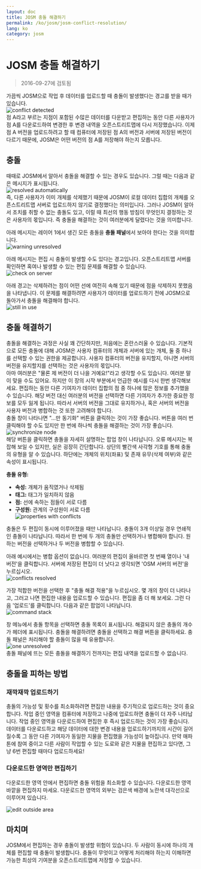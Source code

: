 ```yaml
---
layout: doc
title: JOSM 충돌 해결하기
permalink: /ko/josm/josm-conflict-resolution/
lang: ko
category: josm
---
```


JOSM 충돌 해결하기
====================

> 2016-09-27에 검토됨  

가끔씩 JOSM으로 작업 후 데이터를 업로드할 때 충돌이 발생했다는 경고를 받을 때가 있습니다.  
![conflict detected][]  
점 A라고 부르는 지점이 포함된 수많은 데이터를 다운받고 편집하는 동안 다른 사용자가 점 A를 다운로드하여 변경한 후 변경 내역을 오픈스트리트맵에 다시 저장했습니다. 이제 점 A 버전을 업로드하려고 할 때 컴퓨터에 저장된 점 A의 버전과 서버에 저장된 버전이 다르기 때문에, JOSM은 어떤 버전의 점 A를 저장해야 하는지 모릅니다.  

충돌
----------

때때로 JOSM에서 알아서 충돌을 해결할 수 있는 경우도 있습니다. 그럴 때는 다음과 같은 메시지가 표시됩니다.  
![resolved automatically][]  
즉, 다른 사용자가 이미 개체를 삭제했기 때문에 JOSM이 로컬 데이터 집합의 개체를 오픈스트리트맵 서버로 업로드하지 않기로 결정했다는 의미입니다. 그러나 JOSM이 알아서 조치를 취할 수 없는 충돌도 있고, 이럴 때 최선의 행동 방침이 무엇인지 결정하는 것은 사용자의 몫입니다. 즉 충돌을 해결하는 것이 여러분에게 달렸다는 것을 의미합니다.  

아래 메시지는 레이어 1에서 생긴 모든 충돌을 **충돌 패널**에서 보아야 한다는 것을 의미합니다.  
![warning unresolved][]  

아래 메시지는 편집 시 충돌이 발생할 수도 있다는 경고입니다. 오픈스트리트맵 서버를 확인하면 혹여나 발생할 수 있는 편집 문제를 해결할 수 있습니다.  
![check on server][]  

아래 경고는 삭제하려는 점이 어떤 선에 여전히 속해 있기 때문에 점을 삭제하지 못했음을 나타냅니다. 이 문제를 해결하려면 사용자가 데이터를 업로드하기 전에 JOSM으로 돌아가서 충돌을 해결해야 합니다.  
![still in use][]  

충돌 해결하기
--------------------

충돌을 해결하는 과정은 사실 꽤 간단하지만, 처음에는 혼란스러울 수 있습니다. 기본적으로 모든 충돌에 대해 JOSM은 사용자 컴퓨터의 개체과 서버에 있는 개체, 둘 중 하나를 선택할 수 있는 권한을 제공합니다. 사용자 컴퓨터의 버전을 유지할지, 아니면 서버의 버전을 유지할지를 선택하는 것은 사용자의 몫입니다.  
아마 여러분은 "물론 제 버전이 더 나을 거예요!"라고 생각할 수도 있습니다. 여러분 말이 맞을 수도 있어요. 하지만 이 장의 시작 부분에서 언급한 예시를 다시 한번 생각해보세요. 편집하는 동안 다른 기여자가 데이터 집합의 점 중 하나에 많은 정보를 추가했을 수 있습니다. 해당 버전 대신 여러분의 버전을 선택하면 다른 기여자가 추가한 중요한 정보를 모두 잃게 됩니다. 따라서 서버의 버전을 그대로 유지하거나, 혹은 서버의 버전을 사용자 버전과 병합하는 것 또한 고려해야 합니다.  
충돌 창이 나타나면 "...만 동기화" 버튼을 클릭하는 것이 가장 좋습니다. 버튼을 여러 번 클릭해야 할 수도 있지만 한 번에 하나씩 충돌을 해결하는 것이 가장 좋습니다.  
![synchronize node][]  
해당 버튼을 클릭하면 충돌을 자세히 설명하는 팝업 창이 나타납니다. 오류 메시지는 복잡해 보일 수 있지만, 실은 굉장히 간단합니다. 상단의 빨간색 사각형 기호를 통해 충돌의 유형을 알 수 있습니다. 하단에는 개체의 위치(좌표) 및 존재 유무(삭제 여부)와 같은 속성이 표시됩니다.  

**충돌 유형:**

- **속성:**  개체가 움직였거나 삭제됨  
- **태그:**  태그가 일치하지 않음  
- **점:**  선에 속하는 점들이 서로 다름  
- **구성원:**  관계의 구성원이 서로 다름  
![properties with conflicts][]  

충돌은 두 편집이 동시에 이루어졌을 때만 나타납니다. 충돌이 3개 이상일 경우 연쇄적인 충돌이 나타납니다. 따라서 한 번에 두 개의 충돌만 선택하거나 병합해야 합니다. 원하는 버전을 선택하거나 두 버전을 병합할 수 있습니다.  

아래 예시에서는 병합 옵션이 없습니다. 여러분의 편집이 올바르면 첫 번째 열이나 '내 버전'을 클릭합니다. 서버에 저장된 편집이 더 낫다고 생각되면 'OSM 서버의 버전'을 누르십시오.  
![conflicts resolved][]  

가장 적합한 버전을 선택한 후 "충돌 해결 적용"을 누르십시오. 몇 개의 창이 더 나타나고, 그러고 나면 편집한 내용을 업로드할 수 있습니다. 편집을 좀 더 해 보세요. 그런 다음 '업로드'를 클릭합니다. 다음과 같은 팝업이 나타납니다.  
![command stack][]  

창 메뉴에서 충돌 항목을 선택하면 충돌 목록이 표시됩니다. 해결되지 않은 충돌의 개수가 헤더에 표시됩니다. 충돌을 해결하려면 충돌을 선택하고 해결 버튼을 클릭하세요. 충돌 패널은 처리해야 할 충돌이 많을 때 유용합니다.  
![one unresolved][]  
충돌 패널에 뜨는 모든 충돌을 해결하기 전까지는 편집 내역을 업로드할 수 없습니다.  

충돌을 피하는 방법
------------------------

### 재깍재깍 업로드하기

충돌의 가능성 및 횟수를 최소화하려면 편집한 내용을 주기적으로 업로드하는 것이 중요합니다. 작업 중인 영역을 컴퓨터에 저장하고 나중에 업로드하면  충돌이 더 자주 나타납니다. 작업 중인 영역을 다운로드하여 편집한 후 즉시 업로드하는 것이 가장 좋습니다. 데이터를 다운로드하고 해당 데이터에 대한 변경 내용을 업로드하기까지의 시간이 길어질수록 그 동안 다른 기여자가 동일한 지물을 편집했을 가능성이 높아집니다. 만약 매파톤에 참여 중이고 다른 사람이 작업할 수 있는 도로와 같은 지물을 편집하고 있다면, 그냥 6번 편집할 때마다 업로드하세요!  

### 다운로드한 영역만 편집하기

다운로드한 영역 안에서 편집하면 충돌 위험을 최소화할 수 있습니다. 다운로드한 영역 바깥을 편집하지 마세요. 다운로드한 영역의 외부는 검은색 배경에 노란색 대각선으로 이루어져 있습니다.  

![edit outside area][]  

마치며
--------
JOSM에서 편집하는 경우 충돌이 발생할 위험이 있습니다. 두 사람이 동시에 하나의 개체를 편집할 때 충돌이 발생합니다. 충돌이 무엇이고 어떻게 처리해야 하는지 이해하면 가능한 최상의 기여분을 오픈스트리트맵에 저장할 수 있습니다.  


<!-- More stuff, could go into an additional chapter - DO NOT TRANSLATE
## Appendix. More Specific Conflicts

### Tag Conflicts

If the tags of one version of an objects are different from the tags of
another version, the Conflict dialog shows a ![]({{site.baseurl}}/images/intermediate/en_conflict_resolution_image08.png)in
the tab Tags. Click on the tab to display a dialog for resolving tag
conflicts.

There are three tables displayed in this dialog, from left to right:

1.  My version: shows the tags of the first object version participating
    in this conflict. These are usually the tags of the object version
    in your local data set.
2.  Merged version: shows the merged tags. This table is initially
    empty. The more tag conflicts you resolve, the more tag values will
    we be displayed in this table.
3.  Their version: shows the tags of the second object version
    participating in this conflict. These are usually the tags of the
    object version currently stored on the server.

In the example below both versions have a tag "name". The values in the
two object versions are different, though, and JOSM therefore displays
the row with a red background. The value of the first version is
"Secondary School", the opposite version has a value "Elementary
School". You now have to decide which of these values you want to keep
and which you want to discard.

![]({{site.baseurl}}/images/intermediate/en_conflict_resolution_image07.png)

Click on the value you want to keep, in the example for instance on the
value on the left. If you either double-click on the value or click on
![]({{site.baseurl}}/images/intermediate/en_conflict_resolution_image21.png), you decide to keep the value and to discard the
opposite value. The table in the middle now displays the value to keep
and the background color turns to green.

![]({{site.baseurl}}/images/intermediate/en_conflict_resolution_image10.png)

When the button Apply Resolutionis enabled you can apply your decision.
The values you've chosen will be applied and the dialog will be closed.

![]({{site.baseurl}}/images/intermediate/en_conflict_resolution_image03.png)

## Resolving differences in the node list of two versions of a way

If you see the symbol ![]({{site.baseurl}}/images/intermediate/en_conflict_resolution_image08.png)in the tab Nodesthen you
have to resolve differences in the list of
[nodes](http://josm.openstreetmap.de/wiki/Help/Concepts/Object)of two
[ways](http://josm.openstreetmap.de/wiki/Help/Concepts/Object). There
are three columns in the respective panel (see screen shot below):

1.  the leftmost table displays the list of nodes of the the local
    object version
2.  the rightmost table displays the list of nodes of the the server
    object version
3.  the table in the middle shows the list of nodes of the merged ways

Initially, the middle table is empty. You should now decide which nodes
to keep from the local dataset (the leftmost table) and which from the
server dataset (the rightmost table).

![]({{site.baseurl}}/images/intermediate/en_conflict_resolution_image24.png)

### The standard workflow

The standard workflow to resolve conflicts in the node lists of two
[object
versions](http://josm.openstreetmap.de/wiki/Help/Concepts/Object)consists
of three steps:

1.  Pick nodes from either object version and reorder the resulting node
    list if necessary
2.  Freezethe resulting merged node list by clicking on the button
    ![]({{site.baseurl}}/images/intermediate/en_conflict_resolution_image16.png). When you freeze the merged node list you
    tell JOSM that all conflicts in the node list are resolved.
3.  Apply the resolution

### A simple workflow: Keep the node list from your local object version

The following example shows the workflow when you decide to keep all nodes in the same order from your local object version.

-   First, select all elements in the leftmost table (either using the mouse or by 
    pressing Ctrl-A in the table) (see next screen shot):

    ![]({{site.baseurl}}/images/intermediate/en_conflict_resolution_image04.png)

-   Then, click 
    ![]({{site.baseurl}}/images/intermediate/en_conflict_resolution_image19.png)
    to copy the selected nodes to the middle table with the merged nodes:

    ![]({{site.baseurl}}/images/intermediate/en_conflict_resolution_image01.png)

-   Finally, click
    ![]({{site.baseurl}}/images/intermediate/en_conflict_resolution_image16.png)
    to freeze the resulting merged node list:

    ![]({{site.baseurl}}/images/intermediate/en_conflict_resolution_image20.png)

    The symbol in the nodes tab now switched to 
    ![]({{site.baseurl}}/images/intermediate/en_conflict_resolution_image00.png)
    and you can apply the merge decisions.

### Support for comparing node lists

It can be difficult to find the differences between the node list of of two object versions, in particular for ways with many nodes.

The Conflict Dialog supports you in finding the differences. It can compare two of the node lists displayed ("my" node list, the merged node list, and "their" node list) and it can render the differences between them with specific background colors.

From the following combo box you can select which pair of node lists to compare:

![]({{site.baseurl}}/images/intermediate/en_conflict_resolution_image15.png)

1.  My with Their: compares the leftmost table with the rightmost table
    in the Conflict Dialog
2.  My with Merged: compares the leftmost table with the middle table in
    the Conflict Dialog
3.  Their with Merge: compares the middle table with the rightmost table
    in the Conflict Dialog

Depending on the position of a node in the list different background
colors are used:

1.  The node is in this list only. It isn't present in the opposite list:
    ![]({{site.baseurl}}/images/intermediate/en_conflict_resolution_image13.png)
2.  The node is in both lists, but it is on different positions:
    ![]({{site.baseurl}}/images/intermediate/en_conflict_resolution_image02.png)
3.  White background means that a node is in both lists at the same
    position.

    ![]({{site.baseurl}}/images/intermediate/en_conflict_resolution_image17.png)

-->

[conflict detected]: /images/josm/conflict-detected.png
[resolved automatically]: /images/josm/resolved-automatically.png
[warning unresolved]: /images/josm/warning-unresolved.png
[check on server]: /images/josm/check-on-server.png
[still in use]: /images/josm/still-in-use.png
[synchronize node]: /images/josm/synchronize-node.png
[properties with conflicts]: /images/josm/properties-with-conflicts.png
[conflicts resolved]: /images/josm/conflicts-resolved.png
[synchronize node]: /images/josm/synchronize-node.png
[command stack]: /images/josm/command-stack.png
[one unresolved]: /images/josm/one-unresolved.png
[edit outside area]: /images/josm/edit-outside-area.png